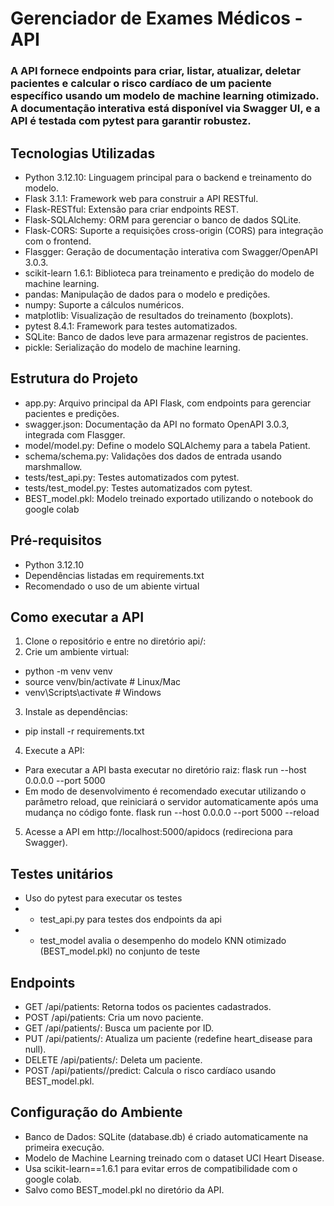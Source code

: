 # Gerenciador de Exames Médicos - API
### A API fornece endpoints para criar, listar, atualizar, deletar pacientes e calcular o risco cardíaco de um paciente específico usando um modelo de machine learning otimizado. A documentação interativa está disponível via Swagger UI, e a API é testada com pytest para garantir robustez.

## Tecnologias Utilizadas
- Python 3.12.10: Linguagem principal para o backend e treinamento do modelo.
- Flask 3.1.1: Framework web para construir a API RESTful.
- Flask-RESTful: Extensão para criar endpoints REST.
- Flask-SQLAlchemy: ORM para gerenciar o banco de dados SQLite.
- Flask-CORS: Suporte a requisições cross-origin (CORS) para integração com o frontend.
- Flasgger: Geração de documentação interativa com Swagger/OpenAPI 3.0.3.
- scikit-learn 1.6.1: Biblioteca para treinamento e predição do modelo de machine learning.
- pandas: Manipulação de dados para o modelo e predições.
- numpy: Suporte a cálculos numéricos.
- matplotlib: Visualização de resultados do treinamento (boxplots).
- pytest 8.4.1: Framework para testes automatizados.
- SQLite: Banco de dados leve para armazenar registros de pacientes.
- pickle: Serialização do modelo de machine learning.

## Estrutura do Projeto

- app.py: Arquivo principal da API Flask, com endpoints para gerenciar pacientes e predições.
- swagger.json: Documentação da API no formato OpenAPI 3.0.3, integrada com Flasgger.
- model/model.py: Define o modelo SQLAlchemy para a tabela Patient.
- schema/schema.py: Validações dos dados de entrada usando marshmallow.
- tests/test_api.py: Testes automatizados com pytest.
- tests/test_model.py: Testes automatizados com pytest.
- BEST_model.pkl: Modelo treinado exportado utilizando o notebook do google colab

## Pré-requisitos
- Python 3.12.10
- Dependências listadas em requirements.txt
- Recomendado o uso de um abiente virtual 

## Como executar a API
1. Clone o repositório e entre no diretório api/:
2. Crie um ambiente virtual:
- python -m venv venv
- source venv/bin/activate  # Linux/Mac
- venv\Scripts\activate     # Windows
3. Instale as dependências:
- pip install -r requirements.txt
4. Execute a API:
- Para executar a API basta executar no diretório raiz:
flask run --host 0.0.0.0 --port 5000
- Em modo de desenvolvimento é recomendado executar utilizando o parâmetro reload, que reiniciará o servidor automaticamente após uma mudança no código fonte.
flask run --host 0.0.0.0 --port 5000 --reload
5. Acesse a API em http://localhost:5000/apidocs (redireciona para Swagger).

## Testes unitários
- Uso do pytest para executar os testes
- - test_api.py para testes dos endpoints da api
- - test_model avalia o desempenho do modelo KNN otimizado (BEST_model.pkl) no conjunto de teste

## Endpoints

- GET /api/patients: Retorna todos os pacientes cadastrados.
- POST /api/patients: Cria um novo paciente.
- GET /api/patients/: Busca um paciente por ID.
- PUT /api/patients/: Atualiza um paciente (redefine heart_disease para null).
- DELETE /api/patients/: Deleta um paciente.
- POST /api/patients//predict: Calcula o risco cardíaco usando BEST_model.pkl.

## Configuração do Ambiente

- Banco de Dados: SQLite (database.db) é criado automaticamente na primeira execução.
- Modelo de Machine Learning treinado com o dataset UCI Heart Disease.
- Usa scikit-learn==1.6.1 para evitar erros de compatibilidade com o google colab.
- Salvo como BEST_model.pkl no diretório da API.
